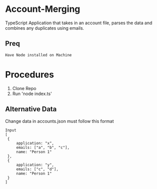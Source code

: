 # Account-Merging

TypeScript Application that takes in an account file, parses the data and
combines any duplicates using emails.

## Preq

    Have Node installed on Machine

# Procedures

1. Clone Repo
2. Run 'node index.ts'

## Alternative Data

Change data in accounts.json must follow this format

```
Input
[
 {
     application: "x",
     emails: ["a", "b", "c"],
     name: "Person 1"
 },
 {
     application: "y",
     emails: ["c", "d"],
     name: "Person 1"
 }
]
```
